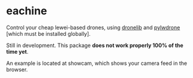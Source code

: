 # eachine

Control your cheap lewei-based drones, using [dronelib](https://github.com/tjhorner/dronelib) and [pylwdrone](https://github.com/meekworth/pylwdrone) [which must be installed globally].

Still in development. This package **does not work properly 100% of the time yet**.

An example is located at showcam, which shows your camera feed in the browser.